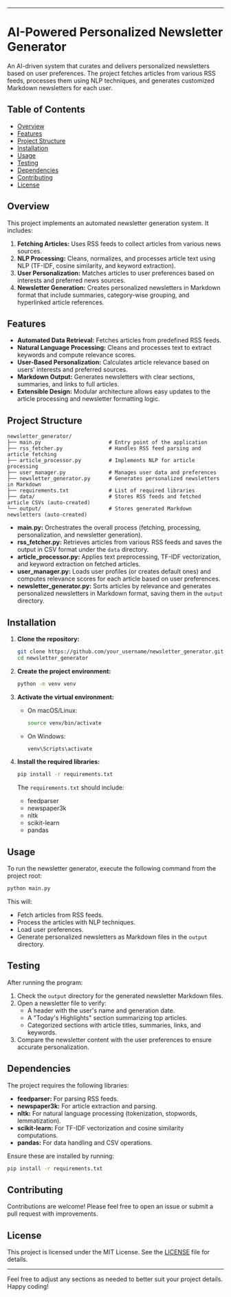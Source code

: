 
---

# AI-Powered Personalized Newsletter Generator

An AI-driven system that curates and delivers personalized newsletters based on user preferences. The project fetches articles from various RSS feeds, processes them using NLP techniques, and generates customized Markdown newsletters for each user.

## Table of Contents

- [Overview](#overview)
- [Features](#features)
- [Project Structure](#project-structure)
- [Installation](#installation)
- [Usage](#usage)
- [Testing](#testing)
- [Dependencies](#dependencies)
- [Contributing](#contributing)
- [License](#license)

## Overview

This project implements an automated newsletter generation system. It includes:

1. **Fetching Articles:** Uses RSS feeds to collect articles from various news sources.
2. **NLP Processing:** Cleans, normalizes, and processes article text using NLP (TF-IDF, cosine similarity, and keyword extraction).
3. **User Personalization:** Matches articles to user preferences based on interests and preferred news sources.
4. **Newsletter Generation:** Creates personalized newsletters in Markdown format that include summaries, category-wise grouping, and hyperlinked article references.

## Features

- **Automated Data Retrieval:** Fetches articles from predefined RSS feeds.
- **Natural Language Processing:** Cleans and processes text to extract keywords and compute relevance scores.
- **User-Based Personalization:** Calculates article relevance based on users' interests and preferred sources.
- **Markdown Output:** Generates newsletters with clear sections, summaries, and links to full articles.
- **Extensible Design:** Modular architecture allows easy updates to the article processing and newsletter formatting logic.

## Project Structure

```
newsletter_generator/
├── main.py                      # Entry point of the application
├── rss_fetcher.py               # Handles RSS feed parsing and article fetching
├── article_processor.py         # Implements NLP for article processing
├── user_manager.py              # Manages user data and preferences
├── newsletter_generator.py      # Generates personalized newsletters in Markdown
├── requirements.txt             # List of required libraries
├── data/                        # Stores RSS feeds and fetched article CSVs (auto-created)
└── output/                      # Stores generated Markdown newsletters (auto-created)
```

- **main.py:** Orchestrates the overall process (fetching, processing, personalization, and newsletter generation).
- **rss_fetcher.py:** Retrieves articles from various RSS feeds and saves the output in CSV format under the `data` directory.
- **article_processor.py:** Applies text preprocessing, TF-IDF vectorization, and keyword extraction on fetched articles.
- **user_manager.py:** Loads user profiles (or creates default ones) and computes relevance scores for each article based on user preferences.
- **newsletter_generator.py:** Sorts articles by relevance and generates personalized newsletters in Markdown format, saving them in the `output` directory.

## Installation

1. **Clone the repository:**

   ```bash
   git clone https://github.com/your_username/newsletter_generator.git
   cd newsletter_generator
   ```

2. **Create the project environment:**

   ```bash
   python -m venv venv
   ```

3. **Activate the virtual environment:**

   - On macOS/Linux:
     ```bash
     source venv/bin/activate
     ```
   - On Windows:
     ```bash
     venv\Scripts\activate
     ```

4. **Install the required libraries:**

   ```bash
   pip install -r requirements.txt
   ```

   The `requirements.txt` should include:
   - feedparser
   - newspaper3k
   - nltk
   - scikit-learn
   - pandas

## Usage

To run the newsletter generator, execute the following command from the project root:

```bash
python main.py
```

This will:
- Fetch articles from RSS feeds.
- Process the articles with NLP techniques.
- Load user preferences.
- Generate personalized newsletters as Markdown files in the `output` directory.

## Testing

After running the program:
1. Check the `output` directory for the generated newsletter Markdown files.
2. Open a newsletter file to verify:
   - A header with the user's name and generation date.
   - A "Today's Highlights" section summarizing top articles.
   - Categorized sections with article titles, summaries, links, and keywords.
3. Compare the newsletter content with the user preferences to ensure accurate personalization.

## Dependencies

The project requires the following libraries:

- **feedparser:** For parsing RSS feeds.
- **newspaper3k:** For article extraction and parsing.
- **nltk:** For natural language processing (tokenization, stopwords, lemmatization).
- **scikit-learn:** For TF-IDF vectorization and cosine similarity computations.
- **pandas:** For data handling and CSV operations.

Ensure these are installed by running:

```bash
pip install -r requirements.txt
```

## Contributing

Contributions are welcome! Please feel free to open an issue or submit a pull request with improvements.

## License

This project is licensed under the MIT License. See the [LICENSE](LICENSE) file for details.

---

Feel free to adjust any sections as needed to better suit your project details. Happy coding!
